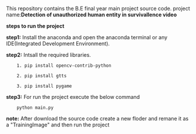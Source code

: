 This repository contains the B.E final year main project source code.
project name:**Detection of unauthorized human entity in survivallence video**

**steps to run the project**

**step1:** Install the anaconda and open the anaconda terminal or any IDE(Integrated Development Environment).

**step2:** Intsall the required libraries.

        1. pip install opencv-contrib-python
        
        2. pip install gtts
        
        3. pip install pygame
        
**step3:** For run the project execute the below command

        python main.py

**note:** After download the source code create a new floder and remane it as a "TrainingImage" and then run the project
